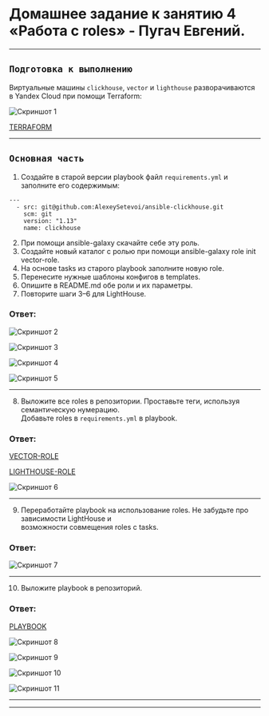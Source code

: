 # Домашнее задание к занятию 4 «Работа с roles» - Пугач Евгений.


---

## `Подготовка к выполнению`

Виртуальные машины `clickhouse`, `vector` и `lighthouse` разворачиваются в Yandex Cloud при помощи Terraform:

![Скриншот 1](https://github.com/PugachEV72/Images/blob/master/2023-11-25_12-12-52.png)

[TERRAFORM](https://github.com/PugachEV72/08-ansible-04-role/tree/main/terraform_vms) 

---

## `Основная часть`

1. Создайте в старой версии playbook файл `requirements.yml` и заполните его содержимым:
```
---
  - src: git@github.com:AlexeySetevoi/ansible-clickhouse.git
    scm: git
    version: "1.13"
    name: clickhouse 
```
2. При помощи ansible-galaxy скачайте себе эту роль.
3. Создайте новый каталог с ролью при помощи ansible-galaxy role init vector-role.
4. На основе tasks из старого playbook заполните новую role. 
5. Перенесите нужные шаблоны конфигов в templates.
6. Опишите в README.md обе роли и их параметры. 
7. Повторите шаги 3–6 для LightHouse. 

### Ответ:

![Скриншот 2](https://github.com/PugachEV72/Images/blob/master/2023-11-25_12-22-39.png)

![Скриншот 3](https://github.com/PugachEV72/Images/blob/master/2023-11-25_12-24-13.png)

![Скриншот 4](https://github.com/PugachEV72/Images/blob/master/2023-11-25_12-26-05.png)

![Скриншот 5](https://github.com/PugachEV72/Images/blob/master/2023-11-25_12-28-35.png)

---

8. Выложите все roles в репозитории. Проставьте теги, используя семантическую нумерацию.  
Добавьте roles в `requirements.yml` в playbook.

### Ответ:

[VECTOR-ROLE](https://github.com/PugachEV72/vector-role)

[LIGHTHOUSE-ROLE](https://github.com/PugachEV72/lighthouse-role)

![Скриншот 6](https://github.com/PugachEV72/Images/blob/master/2023-11-25_18-18-39.png)

---

9. Переработайте playbook на использование roles. Не забудьте про зависимости LightHouse и  
возможности совмещения roles с tasks.

### Ответ:

![Скриншот 7](https://github.com/PugachEV72/Images/blob/master/2023-11-25_18-19-13.png)

---

10. Выложите playbook в репозиторий.

### Ответ:

[PLAYBOOK](https://github.com/PugachEV72/08-ansible-04-role/tree/main/playbook)

![Скриншот 8](https://github.com/PugachEV72/Images/blob/master/2023-11-25_18-15-02.png)

![Скриншот 9](https://github.com/PugachEV72/Images/blob/master/2023-11-25_18-17-44.png)

![Скриншот 10](https://github.com/PugachEV72/Images/blob/master/2023-11-25_18-18-03.png)

![Скриншот 11](https://github.com/PugachEV72/Images/blob/master/2023-11-25_18-20-13.png)

---
---




